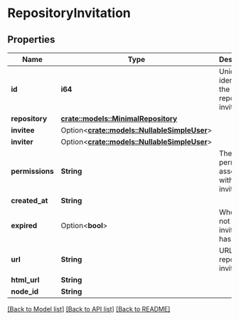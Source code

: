 # RepositoryInvitation

## Properties

Name | Type | Description | Notes
------------ | ------------- | ------------- | -------------
**id** | **i64** | Unique identifier of the repository invitation. | 
**repository** | [**crate::models::MinimalRepository**](minimal-repository.md) |  | 
**invitee** | Option<[**crate::models::NullableSimpleUser**](nullable-simple-user.md)> |  | 
**inviter** | Option<[**crate::models::NullableSimpleUser**](nullable-simple-user.md)> |  | 
**permissions** | **String** | The permission associated with the invitation. | 
**created_at** | **String** |  | 
**expired** | Option<**bool**> | Whether or not the invitation has expired | [optional]
**url** | **String** | URL for the repository invitation | 
**html_url** | **String** |  | 
**node_id** | **String** |  | 

[[Back to Model list]](../README.md#documentation-for-models) [[Back to API list]](../README.md#documentation-for-api-endpoints) [[Back to README]](../README.md)


